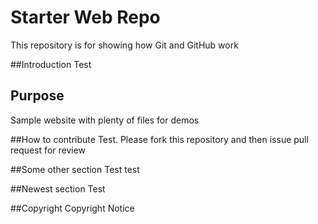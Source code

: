 # Starter Web Repo

This repository is for showing how Git and GitHub work

##Introduction
Test

## Purpose

Sample website with plenty of files for demos

##How to contribute
Test. Please fork this repository and then issue pull request for review

##Some other section
Test test

##Newest section
Test

##Copyright
Copyright Notice
